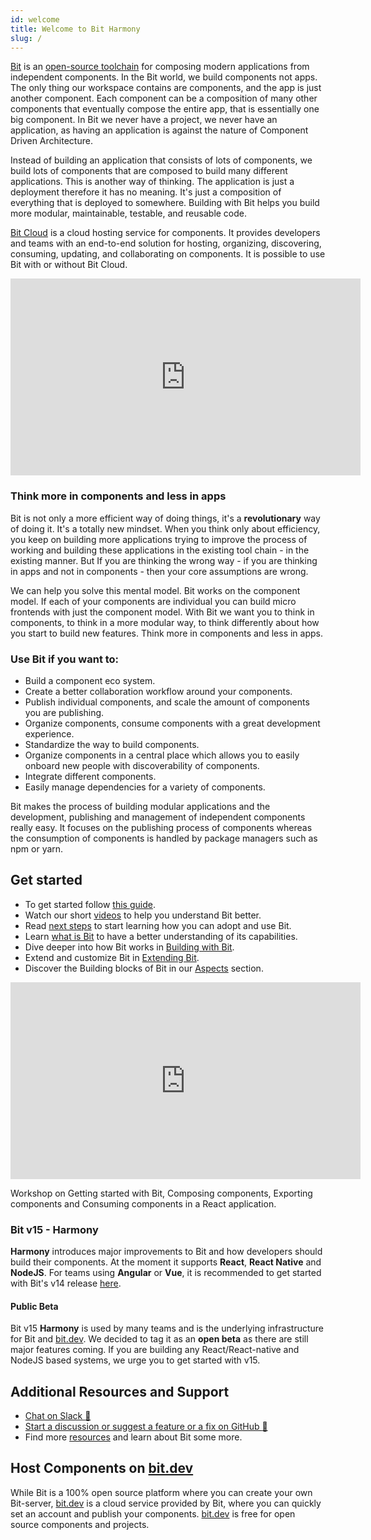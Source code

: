 ```yaml
---
id: welcome
title: Welcome to Bit Harmony
slug: /
---
```


[Bit](/essentials/what-is-bit) is an [open-source toolchain](https://github.com/teambit/bit) for composing modern applications from independent components. In the Bit world, we build components not apps. The only thing our workspace contains are components, and the app is just another component. Each component can be a composition of many other components that eventually compose the entire app, that is essentially one big component. In Bit we never have a project, we never have an application, as having an application is against the nature of Component Driven Architecture.

Instead of building an application that consists of lots of components, we build lots of components that are composed to build many different applications. This is another way of thinking. The application is just a deployment therefore it has no meaning. It's just a composition of everything that is deployed to somewhere. Building with Bit helps you build more modular, maintainable, testable, and reusable code.

[Bit Cloud](https://bit.dev/) is a cloud hosting service for components. It provides developers and teams with an end-to-end solution for hosting, organizing, discovering, consuming, updating, and collaborating on components. It is possible to use Bit with or without Bit Cloud.

<iframe width="560" height="315" src="https://www.youtube.com/embed/nuDwgjkRNSI" title="Component Driven" frameborder="0" allow="accelerometer; autoplay; clipboard-write; encrypted-media; gyroscope; picture-in-picture" allowfullscreen></iframe>

### Think more in components and less in apps

Bit is not only a more efficient way of doing things, it's a **revolutionary** way of doing it. It's a totally new mindset.
When you think only about efficiency, you keep on building more applications trying to improve the process of working and building these applications in the existing tool chain - in the existing manner. But If you are thinking the wrong way - if you are thinking in apps and not in components - then your core assumptions are wrong.

We can help you solve this mental model. Bit works on the component model. If each of your components are individual you can build micro frontends with just the component model. With Bit we want you to think in components, to think in a more modular way, to think differently about how you start to build new features. Think more in components and less in apps.

### Use Bit if you want to:

- Build a component eco system.
- Create a better collaboration workflow around your components.
- Publish individual components, and scale the amount of components you are publishing.
- Organize components, consume components with a great development experience.
- Standardize the way to build components.
- Organize components in a central place which allows you to easily onboard new people with discoverability of components.
- Integrate different components.
- Easily manage dependencies for a variety of components.

Bit makes the process of building modular applications and the development, publishing and management of independent components really easy. It focuses on the publishing process of components whereas the consumption of components is handled by package managers such as npm or yarn.

## Get started

- To get started follow [this guide](/getting-started/installing-bit).
- Watch our short [videos](/resources/videos) to help you understand Bit better.
- Read [next steps](getting-started/whats-next) to start learning how you can adopt and use Bit.
- Learn [what is Bit](essentials/what-is-bit) to have a better understanding of its capabilities.
- Dive deeper into how Bit works in [Building with Bit](/building-with-bit/manage-workspace).
- Extend and customize Bit in [Extending Bit](/extending-bit/adding-a-new-tab).
- Discover the Building blocks of Bit in our [Aspects](/aspects/aspects-overview) section.

<iframe width="560" height="315" src="https://www.youtube.com/embed/7afMBwj5fR4" title="Let's Build with Bit" frameborder="0" allow="accelerometer; autoplay; clipboard-write; encrypted-media; gyroscope; picture-in-picture" allowfullscreen></iframe>

Workshop on Getting started with Bit, Composing components, Exporting components and Consuming components in a React application.

### Bit v15 - Harmony

**Harmony** introduces major improvements to Bit and how developers should build their components. At the moment it supports **React**, **React Native** and **NodeJS**. For teams using **Angular** or **Vue**, it is recommended to get started with Bit's v14 release [here](https://docs.bit.dev).

#### Public Beta

Bit v15 **Harmony** is used by many teams and is the underlying infrastructure for Bit and [bit.dev](https://bit.dev). We decided to tag it as an **open beta** as there are still major features coming. If you are building any React/React-native and NodeJS based systems, we urge you to get started with v15.

## Additional Resources and Support

- [Chat on Slack :beers:](https://join.slack.com/t/bit-dev-community/shared_invite/zt-o2tim18y-UzwOCFdTafmFKEqm2tXE4w)
- [Start a discussion or suggest a feature or a fix on GitHub :wrench:](https://github.com/teambit/bit/issues)
- Find more [resources](resources/conference-talks) and learn about Bit some more.

## Host Components on [bit.dev](https://bit.dev)

While Bit is a 100% open source platform where you can create your own Bit-server, [bit.dev](https://bit.dev) is a cloud service provided by Bit, where you can quickly set an account and publish your components. [bit.dev](https://bit.dev) is free for open source components and projects.
